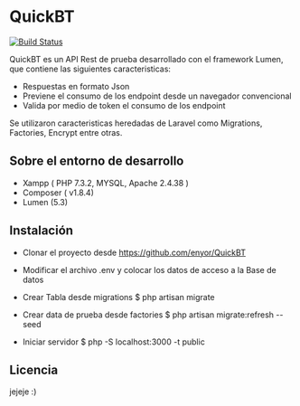 # QuickBT

[![Build Status](https://travis-ci.org/laravel/lumen-framework.svg)](https://travis-ci.org/laravel/lumen-framework)


QuickBT es un API Rest de prueba desarrollado con el framework Lumen, que contiene las siguientes caracteristicas:

- Respuestas en formato Json
- Previene el consumo de los endpoint desde un navegador convencional
- Valida por medio de token el consumo de los endpoint

Se utilizaron caracteristicas heredadas de Laravel como Migrations, Factories, Encrypt entre otras.

## Sobre el entorno de desarrollo

- Xampp ( PHP 7.3.2, MYSQL, Apache 2.4.38 )
- Composer ( v1.8.4)
- Lumen (5.3)


## Instalación

- Clonar el proyecto desde https://github.com/enyor/QuickBT

- Modificar el archivo .env y colocar los datos de acceso a la Base de datos

- Crear Tabla desde migrations
$ php artisan migrate

- Crear data de prueba desde factories
$ php artisan migrate:refresh --seed

- Iniciar servidor
$ php -S localhost:3000 -t public


## Licencia

jejeje :)
